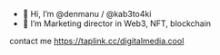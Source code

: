 - 👋 Hi, I’m @denmanu / @kab3to4ki
- 👀 I’m Marketing director in Web3, NFT, blockchain

contact me https://taplink.cc/digitalmedia.cool
